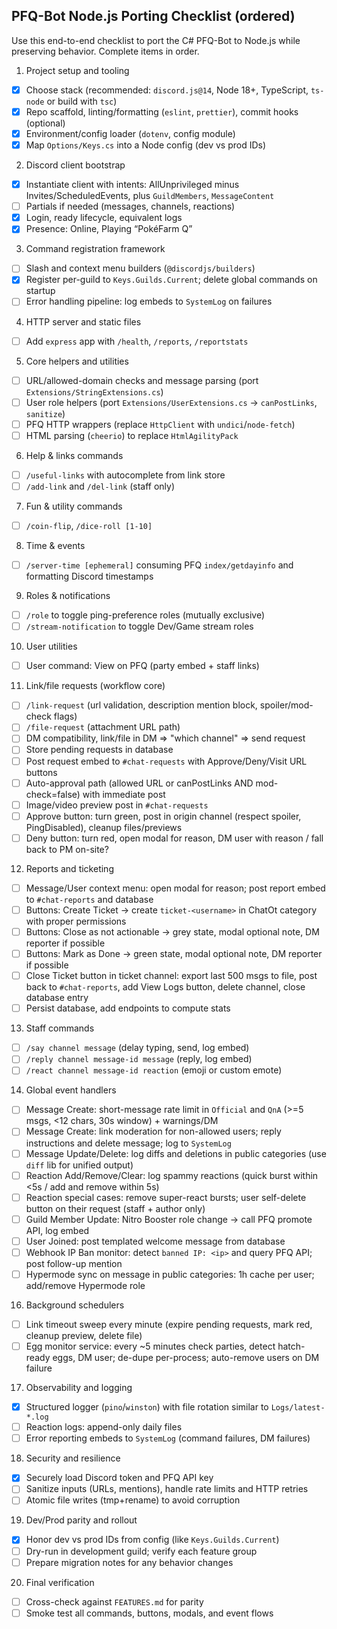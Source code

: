 ## PFQ-Bot Node.js Porting Checklist (ordered)

Use this end-to-end checklist to port the C# PFQ-Bot to Node.js while preserving behavior. Complete items in order.

1. Project setup and tooling

- [x] Choose stack (recommended: `discord.js@14`, Node 18+, TypeScript, `ts-node` or build with `tsc`)
- [x] Repo scaffold, linting/formatting (`eslint`, `prettier`), commit hooks (optional)
- [x] Environment/config loader (`dotenv`, config module)
- [x] Map `Options/Keys.cs` into a Node config (dev vs prod IDs)

2. Discord client bootstrap

- [x] Instantiate client with intents: AllUnprivileged minus Invites/ScheduledEvents, plus `GuildMembers`, `MessageContent`
- [ ] Partials if needed (messages, channels, reactions)
- [x] Login, ready lifecycle, equivalent logs
- [x] Presence: Online, Playing “PokéFarm Q”

3. Command registration framework

- [ ] Slash and context menu builders (`@discordjs/builders`)
- [x] Register per-guild to `Keys.Guilds.Current`; delete global commands on startup
- [ ] Error handling pipeline: log embeds to `SystemLog` on failures

4. HTTP server and static files

- [ ] Add `express` app with `/health`, `/reports`, `/reportstats`

5. Core helpers and utilities

- [ ] URL/allowed-domain checks and message parsing (port `Extensions/StringExtensions.cs`)
- [ ] User role helpers (port `Extensions/UserExtensions.cs` → `canPostLinks`, `sanitize`)
- [ ] PFQ HTTP wrappers (replace `HttpClient` with `undici`/`node-fetch`)
- [ ] HTML parsing (`cheerio`) to replace `HtmlAgilityPack`

6. Help & links commands

- [ ] `/useful-links` with autocomplete from link store
- [ ] `/add-link` and `/del-link` (staff only)

7. Fun & utility commands

- [ ] `/coin-flip`, `/dice-roll [1-10]`

8. Time & events

- [ ] `/server-time [ephemeral]` consuming PFQ `index/getdayinfo` and formatting Discord timestamps

9. Roles & notifications

- [ ] `/role` to toggle ping-preference roles (mutually exclusive)
- [ ] `/stream-notification` to toggle Dev/Game stream roles

10. User utilities

- [ ] User command: View on PFQ (party embed + staff links)

11. Link/file requests (workflow core)

- [ ] `/link-request` (url validation, description mention block, spoiler/mod-check flags)
- [ ] `/file-request` (attachment URL path)
- [ ] DM compatibility, link/file in DM => "which channel" => send request
- [ ] Store pending requests in database
- [ ] Post request embed to `#chat-requests` with Approve/Deny/Visit URL buttons
- [ ] Auto-approval path (allowed URL or canPostLinks AND mod-check=false) with immediate post
- [ ] Image/video preview post in `#chat-requests`
- [ ] Approve button: turn green, post in origin channel (respect spoiler, PingDisabled), cleanup files/previews
- [ ] Deny button: turn red, open modal for reason, DM user with reason / fall back to PM on-site?

12. Reports and ticketing

- [ ] Message/User context menu: open modal for reason; post report embed to `#chat-reports` and database
- [ ] Buttons: Create Ticket → create `ticket-<username>` in ChatOt category with proper permissions
- [ ] Buttons: Close as not actionable → grey state, modal optional note, DM reporter if possible
- [ ] Buttons: Mark as Done → green state, modal optional note, DM reporter if possible
- [ ] Close Ticket button in ticket channel: export last 500 msgs to file, post back to `#chat-reports`, add View Logs button, delete channel, close database entry
- [ ] Persist database, add endpoints to compute stats

13. Staff commands

- [ ] `/say channel message` (delay typing, send, log embed)
- [ ] `/reply channel message-id message` (reply, log embed)
- [ ] `/react channel message-id reaction` (emoji or custom emote)

14. Global event handlers

- [ ] Message Create: short-message rate limit in `Official` and `QnA` (>=5 msgs, <12 chars, 30s window) + warnings/DM
- [ ] Message Create: link moderation for non-allowed users; reply instructions and delete message; log to `SystemLog`
- [ ] Message Update/Delete: log diffs and deletions in public categories (use `diff` lib for unified output)
- [ ] Reaction Add/Remove/Clear: log spammy reactions (quick burst within <5s / add and remove within 5s)
- [ ] Reaction special cases: remove super-react bursts; user self-delete button on their request (staff + author only)
- [ ] Guild Member Update: Nitro Booster role change → call PFQ promote API, log embed
- [ ] User Joined: post templated welcome message from database
- [ ] Webhook IP Ban monitor: detect `banned IP: <ip>` and query PFQ API; post follow-up mention
- [ ] Hypermode sync on message in public categories: 1h cache per user; add/remove Hypermode role

16. Background schedulers

- [ ] Link timeout sweep every minute (expire pending requests, mark red, cleanup preview, delete file)
- [ ] Egg monitor service: every ~5 minutes check parties, detect hatch-ready eggs, DM user; de-dupe per-process; auto-remove users on DM failure

17. Observability and logging

- [x] Structured logger (`pino`/`winston`) with file rotation similar to `Logs/latest-*.log`
- [ ] Reaction logs: append-only daily files
- [ ] Error reporting embeds to `SystemLog` (command failures, DM failures)

18. Security and resilience

- [x] Securely load Discord token and PFQ API key
- [ ] Sanitize inputs (URLs, mentions), handle rate limits and HTTP retries
- [ ] Atomic file writes (tmp+rename) to avoid corruption

19. Dev/Prod parity and rollout

- [x] Honor dev vs prod IDs from config (like `Keys.Guilds.Current`)
- [ ] Dry-run in development guild; verify each feature group
- [ ] Prepare migration notes for any behavior changes

20. Final verification

- [ ] Cross-check against `FEATURES.md` for parity
- [ ] Smoke test all commands, buttons, modals, and event flows
